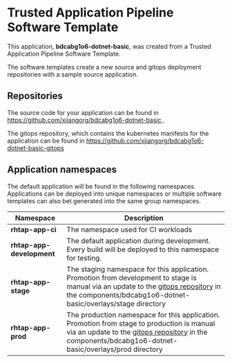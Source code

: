 # Trusted Application Pipeline Software Template

This application, **bdcabg1o6-dotnet-basic**, was created from a Trusted Application Pipeline Software Template.

The software templates create a new source and gitops deployment repositories with a sample source application. 

## Repositories

The source code for your application can be found in [https://github.com/xjiangorg/bdcabg1o6-dotnet-basic ](https://github.com/xjiangorg/bdcabg1o6-dotnet-basic ).
 
The gitops repository, which contains the kubernetes manifests for the application can be found in 
[https://github.com/xjiangorg/bdcabg1o6-dotnet-basic-gitops ](https://github.com/xjiangorg/bdcabg1o6-dotnet-basic-gitops ) 

## Application namespaces 

The default application will be found in the following namespaces. Applications can be deployed into unique namespaces or multiple software templates can also bet generated into the same group namespaces.  

|  Namespace   |  Description   |  
| -------- | -------- |
| **rhtap-app-ci** | The namespace used for CI workloads |
| **rhtap-app-development** | The default application during development. Every build will be deployed to this namespace for testing. |
| **rhtap-app-stage** | The staging namespace for this application. Promotion from development to stage is manual via an update to the [gitops repository](https://github.com/xjiangorg/bdcabg1o6-dotnet-basic-gitops ) in the components/bdcabg1o6-dotnet-basic/overlays/stage directory |
| **rhtap-app-prod** | The production namespace for this application. Promotion from stage to production is manual via an update to the [gitops repository](https://github.com/xjiangorg/bdcabg1o6-dotnet-basic-gitops ) in the components/bdcabg1o6-dotnet-basic/overlays/prod directory |